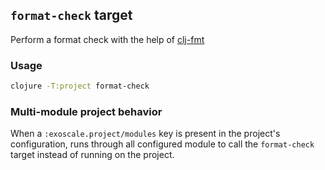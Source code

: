 ## `format-check` target

Perform a format check with the help of [clj-fmt](https://github.com/weavejester/cljfmt)

### Usage

```bash
clojure -T:project format-check
```

### Multi-module project behavior

When a `:exoscale.project/modules` key is present in the project's
configuration, runs through all configured module to call the
`format-check` target instead of running on the project.
